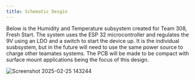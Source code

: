 ```yaml
---
title: Schematic Desgin
---
```

Below is the Humidity and Temperature subsystem created for Team 308, Fresh Start. 
The system uses the ESP 32 microcontroller and regulates the 9V using an LDO and a switch to start the device up.
It is the individual susbsystem, but in the future will need to use the same power source to charge other teamates systems.
The PCB will be made to be compact with surface mount applications being the focus of this design.

![Screenshot 2025-02-25 143244](https://github.com/user-attachments/assets/51143a39-a0a0-4b88-9608-b5a1a48ec9ef)

